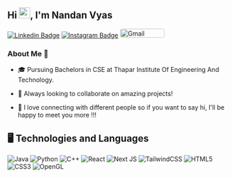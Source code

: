<h2> Hi <img src="https://media.giphy.com/media/hvRJCLFzcasrR4ia7z/giphy.gif" width="25px">, I'm Nandan Vyas </h2>
<!-- ## Hey,  I'm [Nandan Vyas!](https://NandanVyas.github.io) -->

[![Linkedin Badge](https://img.shields.io/badge/-LinkedIn-blue?style=plastic-square&logo=Linkedin&logoColor=white&link=https://www.linkedin.com/in/nv-nandanvyas/)](https://www.linkedin.com/in/nv-nandanvyas/)
[![Instagram Badge](https://img.shields.io/badge/-Instagram-purple?style=plastic-square&logo=instagram&logoColor=white&link=https://www.instagram.com/nandanvyas_/)](https://www.instagram.com/nandanvyas_/)
<a href="mailto:nv.nandanvyas@gmail.com"><img alt="Gmail" src="https://img.shields.io/badge/Gmail-D14836?style=for-the-badge&logo=gmail&logoColor=white" height="20" width="100" style=" border-radius: 8% " /></a>
<!-- [![Twitter Badge](https://img.shields.io/badge/-NandanVyas-black?style=plastic-square&logo=twitter&logoColor=blue&link=https://twitter.com/NandanVyas)](https://twitter.com/NandanVyas) -->

### About Me 🚀
- 🎓  Pursuing Bachelors in CSE at Thapar Institute Of Engineering And Technology. 

- 👯  Always looking to collaborate on amazing projects! 
- 💬   I love connecting with different people so if you want to say hi, I'll be happy to meet you more !!!

## 🖥 Technologies and Languages
![Java](https://img.shields.io/badge/java-%23ED8B00.svg?style=for-the-badge&logo=java&logoColor=white)
![Python](https://img.shields.io/badge/python-3670A0?style=for-the-badge&logo=python&logoColor=ffdd54)
![C++](https://img.shields.io/badge/c++-%2300599C.svg?style=for-the-badge&logo=c%2B%2B&logoColor=white)
![React](https://img.shields.io/badge/react-%2320232a.svg?style=for-the-badge&logo=react&logoColor=%2361DAFB)
![Next JS](https://img.shields.io/badge/Next-black?style=for-the-badge&logo=next.js&logoColor=white)
![TailwindCSS](https://img.shields.io/badge/tailwindcss-%2338B2AC.svg?style=for-the-badge&logo=tailwind-css&logoColor=white)
![HTML5](https://img.shields.io/badge/html5-%23E34F26.svg?style=for-the-badge&logo=html5&logoColor=white)
![CSS3](https://img.shields.io/badge/css3-%231572B6.svg?style=for-the-badge&logo=css3&logoColor=white)
![OpenGL](https://img.shields.io/badge/OpenGL-%23FFFFFF.svg?style=for-the-badge&logo=opengl)

<!-- 
![Github Stats](https://github-readme-stats.vercel.app/api?username=NandanVyas&theme=dark&count_private=true&show_icons=true&include_all_commits=true)
![Top Langs](https://github-readme-stats.vercel.app/api/top-langs/?username=NandanVyas&theme=dark&hide=TeX&layout=compact) -->

 
 <!-- ### ⚙️ &nbsp;GitHub Analytics
<br>
<a href="https://github.com/NandanVyas">
  <p align="center">
    <img src="https://github-readme-stats.vercel.app/api?username=NandanVyas&show_icons=true&theme=dark" alt="NandanVyas" style="width:40%;"/>
    <img src="https://github-readme-streak-stats.herokuapp.com/?user=NandanVyas&layout=compact&theme=dark" alt="NandanVyas" style="width:40%;"/>
    <img src="https://github-readme-stats.vercel.app/api/top-langs/?username=NandanVyas&theme=dark&hide=TeX&layout=compact" alt="NandanVyas" style="width:40%;"/>
  </p>  
</a>
<br> -->

<!-- ![Visitor Badge](https://visitor-badge.laobi.icu/badge?page_id=NandanVyas) &nbsp; [![Github](https://img.shields.io/github/followers/NandanVyas?label=Follow&style=social)](https://github.com/NandanVyas) -->